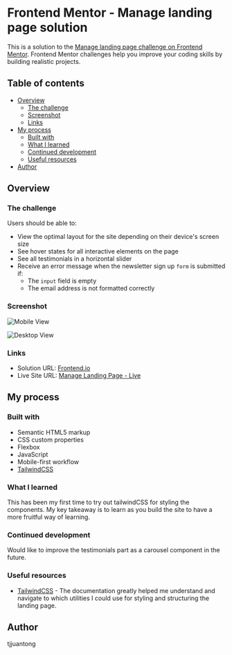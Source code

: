 # Frontend Mentor - Manage landing page solution

This is a solution to the [Manage landing page challenge on Frontend Mentor](https://www.frontendmentor.io/challenges/manage-landing-page-SLXqC6P5). Frontend Mentor challenges help you improve your coding skills by building realistic projects. 

## Table of contents

- [Overview](#overview)
  - [The challenge](#the-challenge)
  - [Screenshot](#screenshot)
  - [Links](#links)
- [My process](#my-process)
  - [Built with](#built-with)
  - [What I learned](#what-i-learned)
  - [Continued development](#continued-development)
  - [Useful resources](#useful-resources)
- [Author](#author)


## Overview

### The challenge

Users should be able to:

- View the optimal layout for the site depending on their device's screen size
- See hover states for all interactive elements on the page
- See all testimonials in a horizontal slider
- Receive an error message when the newsletter sign up `form` is submitted if:
  - The `input` field is empty
  - The email address is not formatted correctly

### Screenshot

![Mobile View](https://user-images.githubusercontent.com/76839196/168461704-7c9a6068-43ab-45da-a129-21602fbb021d.png)

![Desktop View](https://user-images.githubusercontent.com/76839196/168461728-940c8d06-8f0e-4d58-b691-53833d73b85a.jpeg)


### Links

- Solution URL: [Frontend.io](https://www.frontendmentor.io/solutions/manage-landing-page-responsive-ryV_tX0L5)
- Live Site URL: [Manage Landing Page - Live](https://manage-landing-page-tjjt.vercel.app/)

## My process

### Built with

- Semantic HTML5 markup
- CSS custom properties
- Flexbox
- JavaScript
- Mobile-first workflow
- [TailwindCSS](https://tailwindcss.com/)


### What I learned

This has been my first time to try out tailwindCSS for styling the components. My key takeaway is to learn as you build the site to have a more fruitful way of learning.


### Continued development

Would like to improve the testimonials part as a carousel component in the future.


### Useful resources

- [TailwindCSS](https://tailwindcss.com/) - The documentation greatly helped me understand and navigate to which utilities I could use for styling and structuring the landing page.


## Author
tjjuantong
